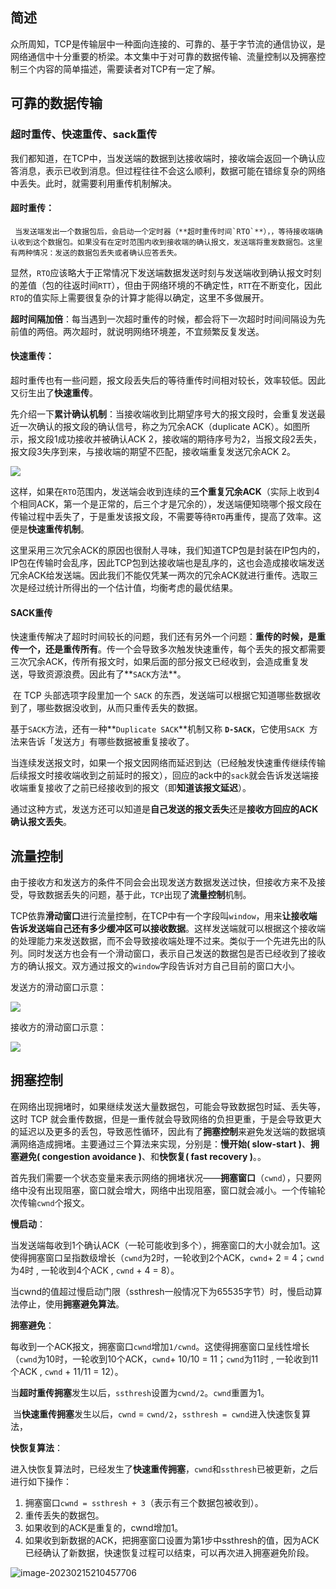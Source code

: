 ## 简述

​	   众所周知，TCP是传输层中一种面向连接的、可靠的、基于字节流的通信协议，是网络通信中十分重要的桥梁。本文集中于对可靠的数据传输、流量控制以及拥塞控制三个内容的简单描述，需要读者对TCP有一定了解。

## 可靠的数据传输

### 超时重传、快速重传、sack重传

​       我们都知道，在TCP中，当发送端的数据到达接收端时，接收端会返回一个确认应答消息，表示已收到消息。但过程往往不会这么顺利，数据可能在错综复杂的网络中丢失。此时，就需要利用重传机制解决。

#### 超时重传：
  	 当发送端发出一个数据包后，会启动一个定时器（**超时重传时间`RTO`**），，等待接收端确认收到这个数据包。如果没有在定时范围内收到接收端的确认报文，发送端将重发数据包。这里有两种情况：发送的数据包丢失或者确认应答丢失。

​		显然，`RTO`应该略大于正常情况下发送端数据发送时刻与发送端收到确认报文时刻的差值（包的往返时间`RTT`），但由于网络环境的不确定性，`RTT`在不断变化，因此`RTO`的值实际上需要很复杂的计算才能得以确定，这里不多做展开。

​		**超时间隔加倍**：每当遇到一次超时重传的时候，都会将下一次超时时间间隔设为先前值的两倍。两次超时，就说明网络环境差，不宜频繁反复发送。

#### 快速重传：

超时重传也有一些问题，报文段丢失后的等待重传时间相对较长，效率较低。因此又衍生出了**快速重传**。

​		先介绍一下**累计确认机制**：当接收端收到比期望序号大的报文段时，会重复发送最近一次确认的报文段的确认信号，称之为冗余ACK（duplicate ACK）。如图所示，报文段1成功接收并被确认ACK 2，接收端的期待序号为2，当报文段2丢失，报文段3失序到来，与接收端的期望不匹配，接收端重复发送冗余ACK 2。

![](/home/origin/Code/repository/Note/All_picture/TCP的可靠数据传输/11151952-9b8206ec45e63ba1.webp)		

​		这样，如果在`RTO`范围内，发送端会收到连续的**三个重复冗余ACK**（实际上收到4个相同ACK，第一个是正常的，后三个才是冗余的），发送端便知晓哪个报文段在传输过程中丢失了，于是重发该报文段，不需要等待`RTO`再重传，提高了效率。这便是**快速重传机制**。

​		这里采用三次冗余ACK的原因也很耐人寻味，我们知道TCP包是封装在IP包内的，IP包在传输时会乱序，因此TCP包到达接收端也是乱序的，这也会造成接收端发送冗余ACK给发送端。因此我们不能仅凭某一两次的冗余ACK就进行重传。选取三次是经过统计所得出的一个估计值，均衡考虑的最优结果。

#### SACK重传

​		快速重传解决了超时时间较长的问题，我们还有另外一个问题：**重传的时候，是重传一个，还是重传所有**。传一个会导致多次触发快速重传，每个丢失的报文都需要三次冗余ACK，传所有报文时，如果后面的部分报文已经收到，会造成重复发送，导致资源浪费。因此有了**`SACK`方法**。

​		在 TCP 头部选项字段里加一个 `SACK` 的东西，发送端可以根据它知道哪些数据收到了，哪些数据没收到，从而只重传丢失的数据。

​		基于`SACK`方法，还有一种**`Duplicate SACK`**机制又称 **`D-SACK`**，它使用`SACK `方法来告诉「发送方」有哪些数据被重复接收了。

​		当连续发送报文时，如果一个报文因网络而延迟到达（已经触发快速重传继续传输后续报文时接收端收到之前延时的报文），回应的ack中的`sack`就会告诉发送端接收端重复接收了之前已经接收到的报文（即**知道该报文延迟**）。

​		通过这种方式，发送方还可以知道是**自己发送的报文丢失**还是**接收方回应的ACK确认报文丢失**。

## 流量控制

​		由于接收方和发送方的条件不同会会出现发送方数据发送过快，但接收方来不及接受，导致数据丢失的问题，基于此，`TCP`出现了**流量控制**机制。

​		TCP依靠**滑动窗口**进行流量控制，在TCP中有一个字段叫`window`，用来**让接收端告诉发送端自己还有多少缓冲区可以接收数据**。这样发送端就可以根据这个接收端的处理能力来发送数据，而不会导致接收端处理不过来。类似于一个先进先出的队列。同时发送方也会有一个滑动窗口，表示自己发送的数据包是否已经收到了接收方的确认报文。双方通过报文的`window`字段告诉对方自己目前的窗口大小。

发送方的滑动窗口示意：

![](/home/origin/Code/repository/Note/All_picture/TCP的可靠数据传输/18-1676462686327-6.jpg)

接收方的滑动窗口示意：

![](/home/origin/Code/repository/Note/All_picture/TCP的可靠数据传输/image-20230215201601943.png)

## 拥塞控制

​		在网络出现拥堵时，如果继续发送大量数据包，可能会导致数据包时延、丢失等，这时 TCP 就会重传数据，但是一重传就会导致网络的负担更重，于是会导致更大的延迟以及更多的丢包，导致恶性循环，因此有了**拥塞控制**来避免发送端的数据填满网络造成拥堵。主要通过三个算法来实现，分别是：**慢开始( slow-start )**、**拥塞避免( congestion avoidance )**、和**快恢复( fast recovery )**。。

​		首先我们需要一个状态变量来表示网络的拥堵状况——**拥塞窗口**（`cwnd`），只要网络中没有出现阻塞，窗口就会增大，网络中出现阻塞，窗口就会减小。一个传输轮次传输`cwnd`个报文。

**慢启动**：

​		当发送端每收到1个确认ACK（一轮可能收到多个），拥塞窗口的大小就会加1。这使得拥塞窗口呈指数级增长（`cwnd`为2时，一轮收到2个ACK，`cwnd`+ 2 = 4；`cwnd`为4时 , 一轮收到4个ACK , `cwnd` + 4 = 8）。

​		当cwnd的值超过慢启动门限（ssthresh一般情况下为65535字节）时，慢启动算法停止，使用**拥塞避免算法**。

**拥塞避免**：

​		每收到一个ACK报文，拥塞窗口`cwnd`增加`1/cwnd`。这使得拥塞窗口呈线性增长（`cwnd`为10时，一轮收到10个ACK，`cwnd`+ 10/10 = 11；`cwnd`为11时 , 一轮收到11个ACK , `cwnd` + 11/11 = 12）。

​		当**超时重传拥塞**发生以后，`ssthresh`设置为`cwnd/2`。`cwnd`重置为1。

​		当**快速重传拥塞**发生以后，`cwnd` = `cwnd/2`，`ssthresh = cwnd`进入快速恢复算法，

 **快恢复算法**：

​		进入快恢复算法时，已经发生了**快速重传拥塞**，`cwnd`和`ssthresh`已被更新，之后进行如下操作：

1. 拥塞窗口`cwnd = ssthresh + 3`（表示有三个数据包被收到）。
2. 重传丢失的数据包。
3. 如果收到的ACK是重复的，cwnd增加1。
4. 如果收到新数据的ACK，把拥塞窗口设置为第1步中ssthresh的值，因为ACK已经确认了新数据，快速恢复过程可以结束，可以再次进入拥塞避免阶段。

![image-20230215210457706](/home/origin/Code/repository/Note/All_picture/TCP的可靠数据传输/image-20230215210457706.png)	

